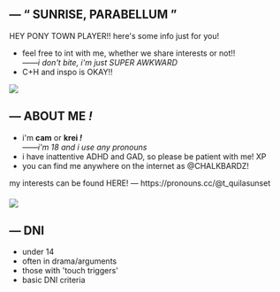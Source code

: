 ## ― “ SUNRISE, PARABELLUM ”
HEY PONY TOWN PLAYER!! here's some info just for you!
<ul>
  <li>feel free to int with me, whether we share interests or not!!</li>
<em>――i don't bite, i'm just SUPER AWKWARD</em>
  <li>C+H and inspo is OKAY!!</li>
</ul>
<img src=https://drive.google.com/uc?export=view&id=1R2SBEqJ8FQz_DxNN4ZZc29w1xR-nUBW8>
<h2>― ABOUT ME <em>!</em></h2>
<ul>
  <li>i'm <b>cam</b> or <b>krei <em>!</em></b></li>
  <em>――i'm 18 and i use any pronouns</em>
  <li>i have inattentive ADHD and GAD, so please be patient with me! XP</li>
  <li>you can find me anywhere on the internet as @CHALKBARDZ!</li>
</ul>
my interests can be found HERE! ― https://pronouns.cc/@t_quilasunset
<div> 
  <p style="margin-bottom: 20px;"></p>
</div>
<img src=https://drive.google.com/uc?export=view&id=14om4XMPgQlRwev8pm5EIsHSqJPPAzuMo>
<h2>― DNI</h2>
<ul>
  <li>under 14</li>
  <li>often in drama/arguments</li>
  <li>those with 'touch triggers'</li>
  <li>basic DNI criteria</li>
</ul>
